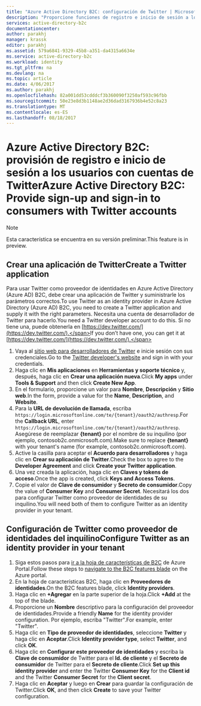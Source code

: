 ```yaml
---
title: "Azure Active Directory B2C: configuración de Twitter | Microsoft Docs"
description: "Proporcione funciones de registro e inicio de sesión a los consumidores con cuentas de Twitter en las aplicaciones protegidas por Azure Active Directory B2C."
services: active-directory-b2c
documentationcenter: 
author: parakhj
manager: krassk
editor: parakhj
ms.assetid: 579a6841-9329-45b8-a351-da4315a6634e
ms.service: active-directory-b2c
ms.workload: identity
ms.tgt_pltfrm: na
ms.devlang: na
ms.topic: article
ms.date: 4/06/2017
ms.author: parakhj
ms.openlocfilehash: 82a001dd53cdddcf3b360090f3250af593c96fbb
ms.sourcegitcommit: 50e23e8d3b1148ae2d36dad3167936b4e52c8a23
ms.translationtype: MT
ms.contentlocale: es-ES
ms.lasthandoff: 08/18/2017
---
```

# <a name="azure-active-directory-b2c-provide-sign-up-and-sign-in-to-consumers-with-twitter-accounts"></a><span data-ttu-id="d367b-103">Azure Active Directory B2C: provisión de registro e inicio de sesión a los usuarios con cuentas de Twitter</span><span class="sxs-lookup"><span data-stu-id="d367b-103">Azure Active Directory B2C: Provide sign-up and sign-in to consumers with Twitter accounts</span></span>

> [!NOTE]
> <span data-ttu-id="d367b-104">Esta característica se encuentra en su versión preliminar.</span><span class="sxs-lookup"><span data-stu-id="d367b-104">This feature is in preview.</span></span>
> 

## <a name="create-a-twitter-application"></a><span data-ttu-id="d367b-105">Crear una aplicación de Twitter</span><span class="sxs-lookup"><span data-stu-id="d367b-105">Create a Twitter application</span></span>
<span data-ttu-id="d367b-106">Para usar Twitter como proveedor de identidades en Azure Active Directory (Azure AD) B2C, debe crear una aplicación de Twitter y suministrarle los parámetros correctos.</span><span class="sxs-lookup"><span data-stu-id="d367b-106">To use Twitter as an identity provider in Azure Active Directory (Azure AD) B2C, you need to create a Twitter application and supply it with the right parameters.</span></span> <span data-ttu-id="d367b-107">Necesita una cuenta de desarrollador de Twitter para hacerlo.</span><span class="sxs-lookup"><span data-stu-id="d367b-107">You need a Twitter developer account to do this.</span></span> <span data-ttu-id="d367b-108">Si no tiene una, puede obtenerla en [https://dev.twitter.com/](https://dev.twitter.com/).</span><span class="sxs-lookup"><span data-stu-id="d367b-108">If you don’t have one, you can get it at [https://dev.twitter.com/](https://dev.twitter.com/).</span></span>

1. <span data-ttu-id="d367b-109">Vaya al [sitio web para desarrolladores de Twitter](https://dev.twitter.com/) e inicie sesión con sus credenciales.</span><span class="sxs-lookup"><span data-stu-id="d367b-109">Go to the [Twitter developer's website](https://dev.twitter.com/) and sign in with your credentials.</span></span>
2. <span data-ttu-id="d367b-110">Haga clic en **Mis aplicaciones** en **Herramientas y soporte técnico** y, después, haga clic en **Crear una aplicación nueva**.</span><span class="sxs-lookup"><span data-stu-id="d367b-110">Click **My apps** under **Tools & Support** and then click **Create New App**.</span></span> 
3. <span data-ttu-id="d367b-111">En el formulario, proporcione un valor para **Nombre**, **Descripción** y **Sitio web**.</span><span class="sxs-lookup"><span data-stu-id="d367b-111">In the form, provide a value for the **Name**, **Description**, and **Website**.</span></span>
4. <span data-ttu-id="d367b-112">Para la **URL de devolución de llamada**, escriba `https://login.microsoftonline.com/te/{tenant}/oauth2/authresp`.</span><span class="sxs-lookup"><span data-stu-id="d367b-112">For the **Callback URL**, enter `https://login.microsoftonline.com/te/{tenant}/oauth2/authresp`.</span></span> <span data-ttu-id="d367b-113">Asegúrese de reemplazar **{tenant}** por el nombre de su inquilino (por ejemplo, contosob2c.onmicrosoft.com).</span><span class="sxs-lookup"><span data-stu-id="d367b-113">Make sure to replace **{tenant}** with your tenant's name (for example, contosob2c.onmicrosoft.com).</span></span>
5. <span data-ttu-id="d367b-114">Active la casilla para aceptar el **Acuerdo para desarrolladores** y haga clic en **Crear su aplicación de Twitter**.</span><span class="sxs-lookup"><span data-stu-id="d367b-114">Check the box to agree to the **Developer Agreement** and click **Create your Twitter application**.</span></span>
6. <span data-ttu-id="d367b-115">Una vez creada la aplicación, haga clic en **Claves y tokens de acceso**.</span><span class="sxs-lookup"><span data-stu-id="d367b-115">Once the app is created, click **Keys and Access Tokens**.</span></span>
7. <span data-ttu-id="d367b-116">Copie el valor de **Clave de consumidor** y **Secreto de consumidor**.</span><span class="sxs-lookup"><span data-stu-id="d367b-116">Copy the value of **Consumer Key** and **Consumer Secret**.</span></span> <span data-ttu-id="d367b-117">Necesitará los dos para configurar Twitter como proveedor de identidades de su inquilino.</span><span class="sxs-lookup"><span data-stu-id="d367b-117">You will need both of them to configure Twitter as an identity provider in your tenant.</span></span>

## <a name="configure-twitter-as-an-identity-provider-in-your-tenant"></a><span data-ttu-id="d367b-118">Configuración de Twitter como proveedor de identidades del inquilino</span><span class="sxs-lookup"><span data-stu-id="d367b-118">Configure Twitter as an identity provider in your tenant</span></span>
1. <span data-ttu-id="d367b-119">Siga estos pasos para [ir a la hoja de características de B2C](active-directory-b2c-app-registration.md#navigate-to-b2c-settings) de Azure Portal.</span><span class="sxs-lookup"><span data-stu-id="d367b-119">Follow these steps to [navigate to the B2C features blade](active-directory-b2c-app-registration.md#navigate-to-b2c-settings) on the Azure portal.</span></span>
2. <span data-ttu-id="d367b-120">En la hoja de características B2C, haga clic en **Proveedores de identidades**.</span><span class="sxs-lookup"><span data-stu-id="d367b-120">On the B2C features blade, click **Identity providers**.</span></span>
3. <span data-ttu-id="d367b-121">Haga clic en **+Agregar** en la parte superior de la hoja.</span><span class="sxs-lookup"><span data-stu-id="d367b-121">Click **+Add** at the top of the blade.</span></span>
4. <span data-ttu-id="d367b-122">Proporcione un **Nombre** descriptivo para la configuración del proveedor de identidades.</span><span class="sxs-lookup"><span data-stu-id="d367b-122">Provide a friendly **Name** for the identity provider configuration.</span></span> <span data-ttu-id="d367b-123">Por ejemplo, escriba "Twitter".</span><span class="sxs-lookup"><span data-stu-id="d367b-123">For example, enter "Twitter".</span></span>
5. <span data-ttu-id="d367b-124">Haga clic en **Tipo de proveedor de identidades**, seleccione **Twitter** y haga clic en **Aceptar**.</span><span class="sxs-lookup"><span data-stu-id="d367b-124">Click **Identity provider type**, select **Twitter**, and click **OK**.</span></span>
6. <span data-ttu-id="d367b-125">Haga clic en **Configurar este proveedor de identidades** y escriba la **Clave de consumidor** de Twitter para el **Id. de cliente** y el **Secreto de consumidor** de Twitter para el **Secreto de cliente**.</span><span class="sxs-lookup"><span data-stu-id="d367b-125">Click **Set up this identity provider** and enter the Twitter **Consumer Key** for the **Client id** and the Twitter **Consumer Secret** for the **Client secret**.</span></span>
7. <span data-ttu-id="d367b-126">Haga clic en **Aceptar** y luego en **Crear** para guardar la configuración de Twitter.</span><span class="sxs-lookup"><span data-stu-id="d367b-126">Click **OK**, and then click **Create** to save your Twitter configuration.</span></span>

